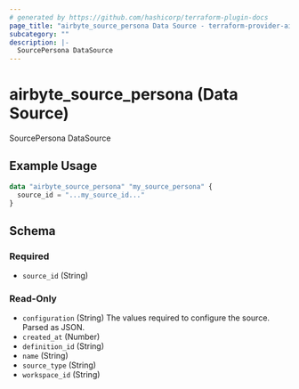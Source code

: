 ```yaml
---
# generated by https://github.com/hashicorp/terraform-plugin-docs
page_title: "airbyte_source_persona Data Source - terraform-provider-airbyte"
subcategory: ""
description: |-
  SourcePersona DataSource
---
```


# airbyte_source_persona (Data Source)

SourcePersona DataSource

## Example Usage

```terraform
data "airbyte_source_persona" "my_source_persona" {
  source_id = "...my_source_id..."
}
```

<!-- schema generated by tfplugindocs -->
## Schema

### Required

- `source_id` (String)

### Read-Only

- `configuration` (String) The values required to configure the source. Parsed as JSON.
- `created_at` (Number)
- `definition_id` (String)
- `name` (String)
- `source_type` (String)
- `workspace_id` (String)
